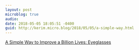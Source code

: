 ```yaml
---
layout: post
microblog: true
audio: 
date: 2018-05-05 18:05:51 -0400
guid: http://kerim.micro.blog/2018/05/05/a-simple-way.html
---
```

[A Simple Way to Improve a Billion Lives: Eyeglasses](http://www.nytimes.com/2018/05/05/health/glasses-developing-world-global-health.html)
